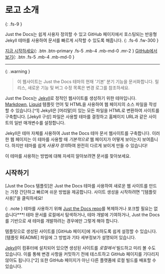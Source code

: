 # 로고 소개
{: .fs-9 }

Just the Docs는 쉽게 사용자 정의할 수 있고 GitHub 페이지에서 호스팅되는 반응형 Jekyll 테마를 사용하여 문서를 빠르게 시작할 수 있도록 해줍니다.
{: .fs-6 .fw-300 }

[지금 시작하세요](#getting-started){: .btn .btn-primary .fs-5 .mb-4 .mb-md-0 .mr-2 }
[GitHub에서 보기][Just the Docs repo]{: .btn .fs-5 .mb-4 .mb-md-0 }

---

{: .warning }
> 이 웹사이트는 Just the Docs 테마의 현재 '기본' 분기 기능을 문서화합니다. 릴리스, 새로운 기능 및 버그 수정 목록은 변경 로그를 참조하세요.

Just the Docs는 [Jekyll]로 정적인 웹사이트를 생성하기 위한 테마입니다. [Markdown], [Liquid] 템플릿 언어 및 HTML을 사용하여 웹 페이지의 소스 파일을 작성할 수 있습니다.[^1] Jekyll은 [머리말]이 있는 모든 파일을 HTML로 변환하여 사이트를 구축합니다. [Jekyll 구성] 파일은 사용할 테마를 결정하고 홈페이지 URL과 같은 사이트의 일반 매개변수를 설정합니다.

Jekyll은 테마 자체를 사용하여 Just the Docs 테마 문서 웹사이트를 구축합니다. 이러한 웹 페이지는 이 테마를 사용할 때 *기본적으로* 웹 페이지가 어떻게 보이는지 보여줍니다. 하지만 테마를 쉽게 *사용자 정의*하여 완전히 다르게 보이게 만들 수 있습니다!

이 테마를 사용하는 방법에 대해 자세히 알아보려면 문서를 찾아보세요.

## 시작하기

[Just the Docs 템플릿]은 Just the Docs 테마를 사용하여 새로운 웹 사이트를 만드는 가장 간단하고 빠르며 쉬운 방법을 제공합니다. 사이트 생성을 시작하려면 "[템플릿 사용]"을 클릭하세요!

{: .note }
테마를 사용하기 위해 [Just the Docs repo]를 복제하거나 포크할 필요는 없습니다***! 테마 문서를 로컬에서 탐색하거나, 테마 개발에 기여하거나, Just the Docs를 기반으로 새 테마를 개발하려는 경우에만 그렇게 해야 합니다.

템플릿으로 생성된 사이트를 [GitHub 페이지]에 게시하도록 쉽게 설정할 수 있습니다. [템플릿 README] 파일에 그 방법과 기타 세부정보가 설명되어 있습니다.

[Jekyll]이 컴퓨터에 설치되어 있으면 생성된 사이트를 *로컬에서* 빌드하고 미리 볼 수도 있습니다. 이를 통해 변경 사항을 커밋하기 전에 테스트하고 GitHub 페이지를 기다리지 않아도 됩니다.[^2] 또한 GitHub 페이지가 아닌 다른 플랫폼에 로컬 빌드를 배포할 수 있습니다.


[Jekyll]: https://jekyllrb.com
[Markdown]: https://daringfireball.net/projects/markdown/
[Liquid]: https://github.com/Shopify/liquid/wiki
[Front matter]: https://jekyllrb.com/docs/front-matter/
[Jekyll configuration]: https://jekyllrb.com/docs/configuration/
[source file for this page]: https://github.com/just-the-docs/just-the-docs/blob/main/index.md
[Just the Docs Template]: https://just-the-docs.github.io/just-the-docs-template/
[Just the Docs]: https://just-the-docs.com
[Just the Docs repo]: https://github.com/just-the-docs/just-the-docs
[GitHub Pages]: https://pages.github.com/
[Template README]: https://github.com/just-the-docs/just-the-docs-template/blob/main/README.md
[use the template]: https://github.com/just-the-docs/just-the-docs-template/generate